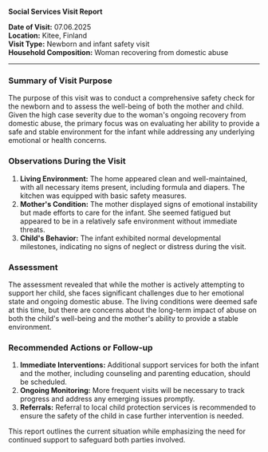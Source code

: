 

**Social Services Visit Report**

**Date of Visit:** 07.06.2025  
**Location:** Kitee, Finland  
**Visit Type:** Newborn and infant safety visit  
**Household Composition:** Woman recovering from domestic abuse  

---

### Summary of Visit Purpose  
The purpose of this visit was to conduct a comprehensive safety check for the newborn and to assess the well-being of both the mother and child. Given the high case severity due to the woman's ongoing recovery from domestic abuse, the primary focus was on evaluating her ability to provide a safe and stable environment for the infant while addressing any underlying emotional or health concerns.

### Observations During the Visit  
1. **Living Environment:** The home appeared clean and well-maintained, with all necessary items present, including formula and diapers. The kitchen was equipped with basic safety measures.
2. **Mother's Condition:** The mother displayed signs of emotional instability but made efforts to care for the infant. She seemed fatigued but appeared to be in a relatively safe environment without immediate threats.
3. **Child's Behavior:** The infant exhibited normal developmental milestones, indicating no signs of neglect or distress during the visit.

### Assessment  
The assessment revealed that while the mother is actively attempting to support her child, she faces significant challenges due to her emotional state and ongoing domestic abuse. The living conditions were deemed safe at this time, but there are concerns about the long-term impact of abuse on both the child's well-being and the mother's ability to provide a stable environment.

### Recommended Actions or Follow-up  
1. **Immediate Interventions:** Additional support services for both the infant and the mother, including counseling and parenting education, should be scheduled.
2. **Ongoing Monitoring:** More frequent visits will be necessary to track progress and address any emerging issues promptly.
3. **Referrals:** Referral to local child protection services is recommended to ensure the safety of the child in case further intervention is needed.

This report outlines the current situation while emphasizing the need for continued support to safeguard both parties involved.